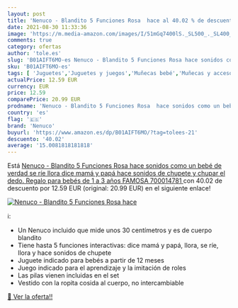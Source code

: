 ```yaml
---
layout: post
title: 'Nenuco - Blandito 5 Funciones Rosa  hace al 40.02 % de descuento'
date: 2021-08-30 11:33:36
image: 'https://m.media-amazon.com/images/I/51mGq7400lS._SL500_._SL400_.jpg'
comments: true
category: ofertas
author: 'tole.es'
slug: 'B01AIFT6MO-es Nenuco - Blandito 5 Funciones Rosa hace sonidos como un...'
sku: 'B01AIFT6MO-es'
tags: [ 'Juguetes','Juguetes y juegos','Muñecas bebé','Muñecas y accesorios','bebé','bebés','chupete','nenuco', ]
actualPrice: 12.59 EUR
currency: EUR
price: 12.59
comparePrice: 20.99 EUR
prodname: 'Nenuco - Blandito 5 Funciones Rosa  hace sonidos como un bebé de verdad  se ríe  llora  dice mamá y papá  hace sonidos de chupete y chupar el dedo. Regalo para bebés de 1 a 3 años FAMOSA  700014781 '
country: 'es'
flag: '🇪🇸'
brand: 'Nenuco'
buyurl: 'https://www.amazon.es/dp/B01AIFT6MO/?tag=tolees-21'
descuento: '40.02'
average: '15.0081818181818'
---
```


Está [Nenuco - Blandito 5 Funciones Rosa  hace sonidos como un bebé de verdad  se ríe  llora  dice mamá y papá  hace sonidos de chupete y chupar el dedo. Regalo para bebés de 1 a 3 años FAMOSA  700014781 ](https://www.amazon.es/dp/B01AIFT6MO/?tag=tolees-21) con 40.02 de descuento por 12.59 EUR (original: 20.99 EUR) en el siguiente enlace!

[![Nenuco - Blandito 5 Funciones Rosa  hace](https://m.media-amazon.com/images/I/51mGq7400lS._SL500_._SL400_.jpg)](https://www.amazon.es/dp/B01AIFT6MO/?tag=tolees-21)

ℹ️:

- Un Nenuco incluido que mide unos 30 centímetros y es de cuerpo blandito
- Tiene hasta 5 funciones interactivas: dice mamá y papá, llora, se ríe, llora y hace sonidos de chupete
- Juguete indicado para bebés a partir de 12 meses
- Juego indicado para el aprendizaje y la imitación de roles
- Las pilas vienen incluidas en el set
- Vestido con la ropita cosida al cuerpo, no intercambiable

[🛒 Ver la oferta!!](https://www.amazon.es/dp/B01AIFT6MO/?tag=tolees-21)

